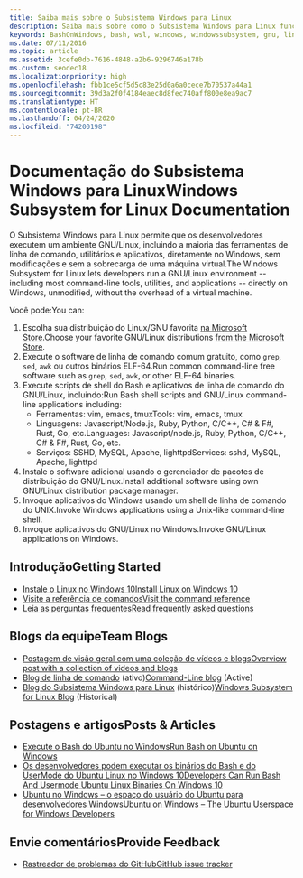 ```yaml
---
title: Saiba mais sobre o Subsistema Windows para Linux
description: Saiba mais sobre como o Subsistema Windows para Linux funciona.
keywords: BashOnWindows, bash, wsl, windows, windowssubsystem, gnu, linux
ms.date: 07/11/2016
ms.topic: article
ms.assetid: 3cefe0db-7616-4848-a2b6-9296746a178b
ms.custom: seodec18
ms.localizationpriority: high
ms.openlocfilehash: fbb1ce5cf5d5c83e25d0a6a0cece7b70537a44a1
ms.sourcegitcommit: 39d3a2f0f4184eaec8d8fec740aff800e8ea9ac7
ms.translationtype: HT
ms.contentlocale: pt-BR
ms.lasthandoff: 04/24/2020
ms.locfileid: "74200198"
---
```

# <a name="windows-subsystem-for-linux-documentation"></a><span data-ttu-id="b0255-104">Documentação do Subsistema Windows para Linux</span><span class="sxs-lookup"><span data-stu-id="b0255-104">Windows Subsystem for Linux Documentation</span></span>

<span data-ttu-id="b0255-105">O Subsistema Windows para Linux permite que os desenvolvedores executem um ambiente GNU/Linux, incluindo a maioria das ferramentas de linha de comando, utilitários e aplicativos, diretamente no Windows, sem modificações e sem a sobrecarga de uma máquina virtual.</span><span class="sxs-lookup"><span data-stu-id="b0255-105">The Windows Subsystem for Linux lets developers run a GNU/Linux environment -- including most command-line tools, utilities, and applications -- directly on Windows, unmodified, without the overhead of a virtual machine.</span></span>  

<span data-ttu-id="b0255-106">Você pode:</span><span class="sxs-lookup"><span data-stu-id="b0255-106">You can:</span></span>

1. <span data-ttu-id="b0255-107">Escolha sua distribuição do Linux/GNU favorita [na Microsoft Store](https://aka.ms/wslstore).</span><span class="sxs-lookup"><span data-stu-id="b0255-107">Choose your favorite GNU/Linux distributions [from the Microsoft Store](https://aka.ms/wslstore).</span></span>
1. <span data-ttu-id="b0255-108">Execute o software de linha de comando comum gratuito, como `grep`, `sed`, `awk` ou outros binários ELF-64.</span><span class="sxs-lookup"><span data-stu-id="b0255-108">Run common command-line free software such as `grep`, `sed`, `awk`, or other ELF-64 binaries.</span></span> 
1. <span data-ttu-id="b0255-109">Execute scripts de shell do Bash e aplicativos de linha de comando do GNU/Linux, incluindo:</span><span class="sxs-lookup"><span data-stu-id="b0255-109">Run Bash shell scripts and GNU/Linux command-line applications including:</span></span>  
    * <span data-ttu-id="b0255-110">Ferramentas: vim, emacs, tmux</span><span class="sxs-lookup"><span data-stu-id="b0255-110">Tools: vim, emacs, tmux</span></span>
    * <span data-ttu-id="b0255-111">Linguagens: Javascript/Node.js, Ruby, Python, C/C++, C# & F#, Rust, Go, etc.</span><span class="sxs-lookup"><span data-stu-id="b0255-111">Languages: Javascript/node.js, Ruby, Python, C/C++, C# & F#, Rust, Go, etc.</span></span>
    * <span data-ttu-id="b0255-112">Serviços: SSHD, MySQL, Apache, lighttpd</span><span class="sxs-lookup"><span data-stu-id="b0255-112">Services: sshd, MySQL, Apache, lighttpd</span></span>
1. <span data-ttu-id="b0255-113">Instale o software adicional usando o gerenciador de pacotes de distribuição do GNU/Linux.</span><span class="sxs-lookup"><span data-stu-id="b0255-113">Install additional software using own GNU/Linux distribution package manager.</span></span>
1. <span data-ttu-id="b0255-114">Invoque aplicativos do Windows usando um shell de linha de comando do UNIX.</span><span class="sxs-lookup"><span data-stu-id="b0255-114">Invoke Windows applications using a Unix-like command-line shell.</span></span>
1. <span data-ttu-id="b0255-115">Invoque aplicativos do GNU/Linux no Windows.</span><span class="sxs-lookup"><span data-stu-id="b0255-115">Invoke GNU/Linux applications on Windows.</span></span>

## <a name="getting-started"></a><span data-ttu-id="b0255-116">Introdução</span><span class="sxs-lookup"><span data-stu-id="b0255-116">Getting Started</span></span>

* [<span data-ttu-id="b0255-117">Instale o Linux no Windows 10</span><span class="sxs-lookup"><span data-stu-id="b0255-117">Install Linux on Windows 10</span></span>](install-win10.md)
* [<span data-ttu-id="b0255-118">Visite a referência de comandos</span><span class="sxs-lookup"><span data-stu-id="b0255-118">Visit the command reference</span></span>](reference.md)
* [<span data-ttu-id="b0255-119">Leia as perguntas frequentes</span><span class="sxs-lookup"><span data-stu-id="b0255-119">Read frequently asked questions</span></span>](faq.md)

## <a name="team-blogs"></a><span data-ttu-id="b0255-120">Blogs da equipe</span><span class="sxs-lookup"><span data-stu-id="b0255-120">Team Blogs</span></span>
*  [<span data-ttu-id="b0255-121">Postagem de visão geral com uma coleção de vídeos e blogs</span><span class="sxs-lookup"><span data-stu-id="b0255-121">Overview post with a collection of videos and blogs</span></span>](https://blogs.msdn.microsoft.com/commandline/learn-about-windows-console-and-windows-subsystem-for-linux-wsl/)
* <span data-ttu-id="b0255-122">[Blog de linha de comando](https://blogs.msdn.microsoft.com/commandline/) (ativo)</span><span class="sxs-lookup"><span data-stu-id="b0255-122">[Command-Line blog](https://blogs.msdn.microsoft.com/commandline/) (Active)</span></span>
* <span data-ttu-id="b0255-123">[Blog do Subsistema Windows para Linux](https://blogs.msdn.microsoft.com/wsl/) (histórico)</span><span class="sxs-lookup"><span data-stu-id="b0255-123">[Windows Subsystem for Linux Blog](https://blogs.msdn.microsoft.com/wsl/) (Historical)</span></span>

## <a name="posts--articles"></a><span data-ttu-id="b0255-124">Postagens e artigos</span><span class="sxs-lookup"><span data-stu-id="b0255-124">Posts & Articles</span></span>
* [<span data-ttu-id="b0255-125">Execute o Bash do Ubuntu no Windows</span><span class="sxs-lookup"><span data-stu-id="b0255-125">Run Bash on Ubuntu on Windows</span></span>](https://blogs.windows.com/buildingapps/2016/03/30/run-bash-on-ubuntu-on-windows/)
* [<span data-ttu-id="b0255-126">Os desenvolvedores podem executar os binários do Bash e do UserMode do Ubuntu Linux no Windows 10</span><span class="sxs-lookup"><span data-stu-id="b0255-126">Developers Can Run Bash And Usermode Ubuntu Linux Binaries On Windows 10</span></span>](https://www.hanselman.com/blog/DevelopersCanRunBashShellAndUsermodeUbuntuLinuxBinariesOnWindows10.aspx)
* [<span data-ttu-id="b0255-127">Ubuntu no Windows – o espaço do usuário do Ubuntu para desenvolvedores Windows</span><span class="sxs-lookup"><span data-stu-id="b0255-127">Ubuntu on Windows – The Ubuntu Userspace for Windows Developers</span></span>](https://insights.ubuntu.com/2016/03/30/ubuntu-on-windows-the-ubuntu-userspace-for-windows-developers/) 

## <a name="provide-feedback"></a><span data-ttu-id="b0255-128">Envie comentários</span><span class="sxs-lookup"><span data-stu-id="b0255-128">Provide Feedback</span></span>
* [<span data-ttu-id="b0255-129">Rastreador de problemas do GitHub</span><span class="sxs-lookup"><span data-stu-id="b0255-129">GitHub issue tracker</span></span>](https://github.com/Microsoft/BashOnWindows/issues)

